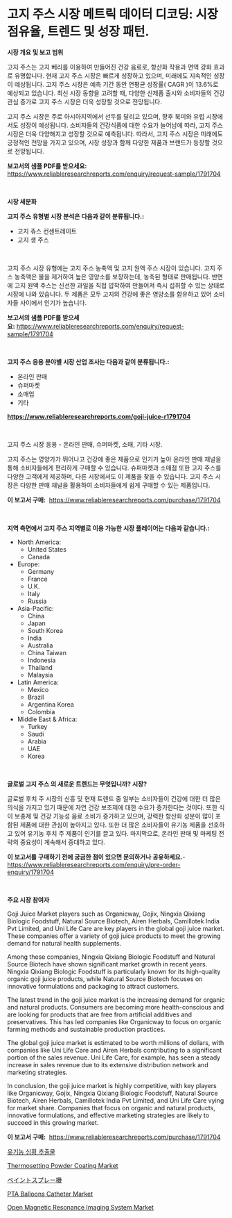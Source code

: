 <p><h1>고지 주스 시장 메트릭 데이터 디코딩: 시장 점유율, 트렌드 및 성장 패턴.</h1></p><p><strong>시장 개요 및 보고 범위</strong></p>
<p><p>고지 주스는 고지 베리를 이용하여 만들어진 건강 음료로, 항산화 작용과 면역 강화 효과로 유명합니다. 현재 고지 주스 시장은 빠르게 성장하고 있으며, 미래에도 지속적인 성장이 예상됩니다. 고지 주스 시장은 예측 기간 동안 연평균 성장률( CAGR )이 13.6%로 예상되고 있습니다. 최신 시장 동향을 고려할 때, 다양한 신제품 출시와 소비자들의 건강 관심 증가로 고지 주스 시장은 더욱 성장할 것으로 전망됩니다. </p><p>고지 주스 시장은 주로 아시아지역에서 선두를 달리고 있으며, 향후 북미와 유럽 시장에서도 성장이 예상됩니다. 소비자들의 건강식품에 대한 수요가 늘어남에 따라, 고지 주스 시장은 더욱 다양해지고 성장할 것으로 예측됩니다. 따라서, 고지 주스 시장은 미래에도 긍정적인 전망을 가지고 있으며, 시장 성장과 함께 다양한 제품과 브랜드가 등장할 것으로 전망됩니다.</p></p>
<p><strong>보고서의 샘플 PDF를 받으세요:</strong> <a href="https://www.reliableresearchreports.com/enquiry/request-sample/1791704">https://www.reliableresearchreports.com/enquiry/request-sample/1791704</a></p>
<p>&nbsp;</p>
<p><strong>시장 세분화</strong></p>
<p><strong>고지 주스 유형별 시장 분석은 다음과 같이 분류됩니다.:</strong></p>
<p><ul><li>고지 쥬스 컨센트레이트</li><li>고지 생 주스</li></ul></p>
<p>&nbsp;</p>
<p><p>고지 주스 시장 유형에는 고지 주스 농축액 및 고지 원액 주스 시장이 있습니다. 고지 주스 농축액은 물을 제거하여 높은 영양소를 보장하는데, 농축된 형태로 판매됩니다. 반면에 고지 원액 주스는 신선한 과일을 직접 압착하여 만들어져 즉시 섭취할 수 있는 상태로 시장에 나와 있습니다. 두 제품은 모두 고지의 건강에 좋은 영양소를 함유하고 있어 소비자들 사이에서 인기가 높습니다.</p></p>
<p><strong>보고서의 샘플 PDF를 받으세요:</strong>&nbsp;<a href="https://www.reliableresearchreports.com/enquiry/request-sample/1791704">https://www.reliableresearchreports.com/enquiry/request-sample/1791704</a></p>
<p>&nbsp;</p>
<p><strong> 고지 주스 응용 분야별 시장 산업 조사는 다음과 같이 분류됩니다.:</strong></p>
<p><ul><li>온라인 판매</li><li>슈퍼마켓</li><li>소매업</li><li>기타</li></ul></p>
<p><strong><a href="https://www.reliableresearchreports.com/goji-juice-r1791704">https://www.reliableresearchreports.com/goji-juice-r1791704</a></strong></p>
<p>&nbsp;</p>
<p><p>고지 주스 시장 응용 - 온라인 판매, 슈퍼마켓, 소매, 기타 시장. </p><p>고지 주스는 영양가가 뛰어나고 건강에 좋은 제품으로 인기가 높아 온라인 판매 채널을 통해 소비자들에게 편리하게 구매할 수 있습니다. 슈퍼마켓과 소매점 또한 고지 주스를 다양한 고객에게 제공하며, 다른 시장에서도 이 제품을 찾을 수 있습니다. 고지 주스 시장은 다양한 판매 채널을 활용하여 소비자들에게 쉽게 구매할 수 있는 제품입니다.</p></p>
<p><strong>이 보고서 구매:</strong>&nbsp; <a href="https://www.reliableresearchreports.com/purchase/1791704">https://www.reliableresearchreports.com/purchase/1791704</a></p>
<p>&nbsp;</p>
<p><strong>지역 측면에서 고지 주스 지역별로 이용 가능한 시장 플레이어는 다음과 같습니다.:</strong></p>
<p><ul>
    <li>
        North America:
        <ul>
            <li>United States</li>
            <li>Canada</li>
        </ul>
    </li>
    <li>
        Europe:
        <ul>
            <li>Germany</li>
            <li>France</li>
            <li>U.K.</li>
            <li>Italy</li>
            <li>Russia</li>
        </ul>
    </li>
    <li>
        Asia-Pacific:
        <ul>
            <li>China</li>
            <li>Japan</li>
            <li>South Korea</li>
            <li>India</li>
            <li>Australia</li>
            <li>China Taiwan</li>
            <li>Indonesia</li>
            <li>Thailand</li>
            <li>Malaysia</li>
        </ul>
    </li>
    <li>
        Latin America:
        <ul>
            <li>Mexico</li>
            <li>Brazil</li>
            <li>Argentina Korea</li>
            <li>Colombia</li>
        </ul>
    </li>
    <li>
        Middle East & Africa:
        <ul>
            <li>Turkey</li>
            <li>Saudi</li>
            <li>Arabia</li>
            <li>UAE</li>
            <li>Korea</li>
        </ul>
    </li>
    </ul></p>
<p>&nbsp;</p>
<p><strong>글로벌 고지 주스 의 새로운 트렌드는 무엇입니까? 시장?</strong></p>
<p><p>글로벌 후치 주 시장의 신흥 및 현재 트렌드 중 일부는 소비자들이 건강에 대한 더 많은 의식을 가지고 있기 때문에 자연 건강 보조제에 대한 수요가 증가한다는 것이다. 또한 식이 보충제 및 건강 기능성 음료 소비가 증가하고 있으며, 강력한 항산화 성분이 많이 포함된 제품에 대한 관심이 높아지고 있다. 또한 더 많은 소비자들이 유기농 제품을 선호하고 있어 유기농 후치 주 제품이 인기를 끌고 있다. 마지막으로, 온라인 판매 및 마케팅 전략의 중요성이 계속해서 증대하고 있다.</p></p>
<p><strong>이 보고서를 구매하기 전에 궁금한 점이 있으면 문의하거나 공유하세요.</strong>- <a href="https://www.reliableresearchreports.com/enquiry/pre-order-enquiry/1791704">https://www.reliableresearchreports.com/enquiry/pre-order-enquiry/1791704</a></p>
<p>&nbsp;</p>
<p><strong>주요 시장 참여자</strong></p>
<p><p>Goji Juice Market players such as Organicway, Gojix, Ningxia Qixiang Biologic Foodstuff, Natural Source Biotech, Airen Herbals, Camillotek India Pvt Limited, and Uni Life Care are key players in the global goji juice market. These companies offer a variety of goji juice products to meet the growing demand for natural health supplements.</p><p>Among these companies, Ningxia Qixiang Biologic Foodstuff and Natural Source Biotech have shown significant market growth in recent years. Ningxia Qixiang Biologic Foodstuff is particularly known for its high-quality organic goji juice products, while Natural Source Biotech focuses on innovative formulations and packaging to attract customers.</p><p>The latest trend in the goji juice market is the increasing demand for organic and natural products. Consumers are becoming more health-conscious and are looking for products that are free from artificial additives and preservatives. This has led companies like Organicway to focus on organic farming methods and sustainable production practices.</p><p>The global goji juice market is estimated to be worth millions of dollars, with companies like Uni Life Care and Airen Herbals contributing to a significant portion of the sales revenue. Uni Life Care, for example, has seen a steady increase in sales revenue due to its extensive distribution network and marketing strategies.</p><p>In conclusion, the goji juice market is highly competitive, with key players like Organicway, Gojix, Ningxia Qixiang Biologic Foodstuff, Natural Source Biotech, Airen Herbals, Camillotek India Pvt Limited, and Uni Life Care vying for market share. Companies that focus on organic and natural products, innovative formulations, and effective marketing strategies are likely to succeed in this growing market.</p></p>
<p><strong>이 보고서 구매:</strong>&nbsp;&nbsp;<a href="https://www.reliableresearchreports.com/purchase/1791704">https://www.reliableresearchreports.com/purchase/1791704</a></p>
<p><p><a href="https://github.com/vs10l4sfg5c/Market-Research-Report-List-1/blob/main/808206422031.md">유기농 심황 추출물</a></p><p><a href="https://issuu.com/reportprime-2/docs/thermosetting-powder-coating-market-size-2030.pptx">Thermosetting Powder Coating Market</a></p><p><a href="https://github.com/cnnriuez22368/Market-Research-Report-List-1/blob/main/482624724132.md">ペイントスプレー機</a></p><p><a href="https://github.com/Krish2023na/Market-Research-Report-List-3/blob/main/pta-balloons-catheter-market.md">PTA Balloons Catheter Market</a></p><p><a href="https://github.com/bmorecock/Market-Research-Report-List-2/blob/main/open-magnetic-resonance-imaging-system-market.md">Open Magnetic Resonance Imaging System Market</a></p></p>
